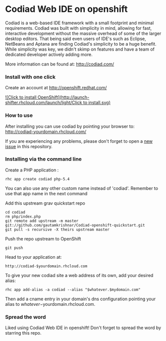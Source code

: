 # Codiad Web IDE on openshift

Codiad is a web-based IDE framework with a small footprint and minimal requirements. Codiad was built with simplicity in mind, allowing for fast, interactive development without the massive overhead of some of the larger desktop editors. That being said even users of IDE's such as Eclipse, NetBeans and Aptana are finding Codiad's simplicity to be a huge benefit. While simplicity was key, we didn't skimp on features and have a team of dedicated developer actively adding more. 

More information can be found at: http://codiad.com/

### Install with one click


Create an account at http://openshift.redhat.com/

[![Click to install OpenShift](http://launch-shifter.rhcloud.com/launch/light/Click to install.svg)](https://openshift.redhat.com/app/console/application_type/custom?&cartridges[]=php-5.4&initial_git_url=https://github.com/gautamkrishnar/Codiad-openshift-quickstart.git&name=codiad)

### How to use
After installing you can use codiad by pointing your browser to: http://codiad-yourdomain.rhcloud.com/

If you are experiencing any problems, please don't forget to open a [new issue](https://github.com/gautamkrishnar/Codiad-openshift-quickstart/issues/new) in this repository.

### Installing via the command line


Create a PHP application :

	rhc app create codiad php-5.4

You can also use any other custom name instead of 'codiad'. Remember to use that app name in the next command

Add this upstream grav quickstart repo

	cd codiad
	rm php/index.php
	git remote add upstream -m master git://github.com/gautamkrishnar/Codiad-openshift-quickstart.git
	git pull -s recursive -X theirs upstream master

Push the repo upstream to OpenShift

	git push        

Head to your application at:

	http://codiad-$yourdomain.rhcloud.com

To give your new codiad site a web address of its own, add your desired alias:

	rhc app add-alias -a codiad --alias "$whatever.$mydomain.com"

Then add a cname entry in your domain's dns configuration pointing your alias to $whatever-$yourdomain.rhcloud.com.

### Spread the word
Liked using Codiad Web IDE in openshift! Don't forget to spread the word by starring this repo.